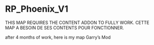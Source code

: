 # RP_Phoenix_V1

THIS MAP REQUIRES THE CONTENT ADDON TO FULLY WORK.
CETTE MAP A BESOIN DE SES CONTENTS POUR FONCTIONNER.

after 4 months of work, here is my map Garry’s Mod
